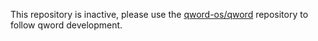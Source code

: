 This repository is inactive, please use the [qword-os/qword](https://github.com/qword-os/qword) repository to follow qword development.
